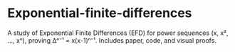 # Exponential-finite-differences
A study of Exponential Finite Differences (EFD) for power sequences (x, x², ..., xⁿ), proving Δⁿ⁻¹ = x(x-1)ⁿ⁻¹. Includes paper, code, and visual proofs.  
